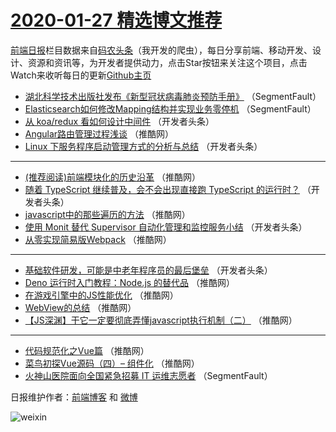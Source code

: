 # [2020-01-27 精选博文推荐](http://hao.caibaojian.com/date/2020/01/27)

[前端日报](http://caibaojian.com/c/news)栏目数据来自[码农头条](http://hao.caibaojian.com/)（我开发的爬虫），每日分享前端、移动开发、设计、资源和资讯等，为开发者提供动力，点击Star按钮来关注这个项目，点击Watch来收听每日的更新[Github主页](https://github.com/kujian/frontendDaily)
* [湖北科学技术出版社发布《新型冠状病毒肺炎预防手册》](http://hao.caibaojian.com/136550.html) （SegmentFault）
* [Elasticsearch如何修改Mapping结构并实现业务零停机](http://hao.caibaojian.com/136551.html) （SegmentFault）
* [从 koa/redux 看如何设计中间件](http://hao.caibaojian.com/136577.html) （开发者头条）
* [Angular路由管理过程浅谈](http://hao.caibaojian.com/136552.html) （推酷网）
* [Linux 下服务程序启动管理方式的分析与总结](http://hao.caibaojian.com/136576.html) （开发者头条）

***
* [(推荐阅读)前端模块化的历史沿革](http://hao.caibaojian.com/136553.html) （推酷网）
* [随着 TypeScript 继续普及，会不会出现直接跑 TypeScript 的运行时？](http://hao.caibaojian.com/136575.html) （开发者头条）
* [javascript中的那些遍历的方法](http://hao.caibaojian.com/136554.html) （推酷网）
* [使用 Monit 替代 Supervisor 自动化管理和监控服务小结](http://hao.caibaojian.com/136574.html) （开发者头条）
* [从零实现简易版Webpack](http://hao.caibaojian.com/136555.html) （推酷网）

***
* [基础软件研发，可能是中老年程序员的最后堡垒](http://hao.caibaojian.com/136573.html) （开发者头条）
* [Deno 运行时入门教程：Node.js 的替代品](http://hao.caibaojian.com/136556.html) （推酷网）
* [在游戏引擎中的JS性能优化](http://hao.caibaojian.com/136562.html) （推酷网）
* [WebView的总结](http://hao.caibaojian.com/136557.html) （推酷网）
* [【JS深渊】干它一定要彻底弄懂javascript执行机制（二）](http://hao.caibaojian.com/136560.html) （推酷网）

***
* [代码规范化之Vue篇](http://hao.caibaojian.com/136558.html) （推酷网）
* [菜鸟初探Vue源码（四）&#8211; 组件化](http://hao.caibaojian.com/136559.html) （推酷网）
* [火神山医院面向全国紧急招募 IT 运维志愿者](http://hao.caibaojian.com/136549.html) （SegmentFault）

日报维护作者：[前端博客](http://caibaojian.com/) 和 [微博](http://caibaojian.com/go/weibo)

![weixin](https://user-images.githubusercontent.com/3055447/38468989-651132ac-3b80-11e8-8e6b-15122322a9d7.png)